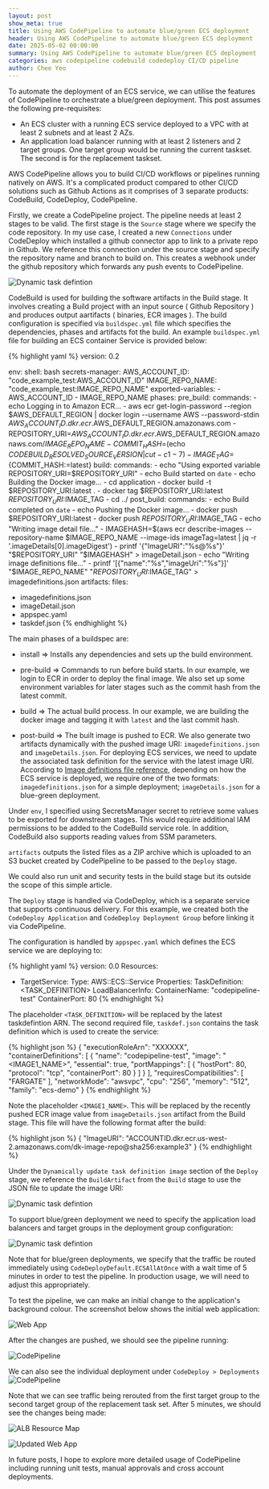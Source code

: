 ```yaml
---
layout: post
show_meta: true
title: Using AWS CodePipeline to automate blue/green ECS deployment
header: Using AWS CodePipeline to automate blue/green ECS deployment
date: 2025-05-02 00:00:00
summary: Using AWS CodePipeline to automate blue/green ECS deployment
categories: aws codepipeline codebuild codedeploy CI/CD pipeline
author: Chee Yeo
---
```


To automate the deployment of an ECS service, we can utilise the features of CodePipeline to orchestrate a blue/green deployment. This post assumes the following pre-requisites:

* An ECS cluster with a running ECS service deployed to a VPC with at least 2 subnets and at least 2 AZs.
* An application load balancer running with at least 2 listeners and 2 target groups. One target group would be running the current taskset. The second is for the replacement taskset.

AWS CodePipeline allows you to build CI/CD workflows or pipelines running natively on AWS. It's a complicated product compared to other CI/CD solutions such as Github Actions as it comprises of 3 separate products: CodeBuild, CodeDeploy, CodePipeline.

Firstly, we create a CodePipeline project. The pipeline needs at least 2 stages to be valid. The first stage is the `Source` stage where we specify the code repository. In my use case, I created a new `Connections` under CodeDeploy which installed a github connector app to link to a private repo in Github. We reference this connection under the source stage and specify the repository name and branch to build on. This creates a webhook under the github repository which forwards any push events to CodePipeline.

![Dynamic task defintion](/assets/img/codepipeline/source.png)


CodeBuild is used for building the software artifacts in the Build stage. It involves creating a Build project with an input source ( Github Repository ) and produces output aartifacts ( binaries, ECR images ). The build configuration is specified via `buildspec.yml` file which specifies the dependencies, phases and artifacts fot the build. An example `buildspec.yml` file for building an ECS container Service is provided below:

{% highlight yaml %}
version: 0.2

env:
  shell: bash
  secrets-manager:
    AWS_ACCOUNT_ID: "code_example_test:AWS_ACCOUNT_ID"
    IMAGE_REPO_NAME: "code_example_test:IMAGE_REPO_NAME"
  exported-variables:
    - AWS_ACCOUNT_ID
    - IMAGE_REPO_NAME
phases:
  pre_build:
    commands:
      - echo Logging in to Amazon ECR...
      - aws ecr get-login-password --region $AWS_DEFAULT_REGION | docker login --username AWS --password-stdin $AWS_ACCOUNT_ID.dkr.ecr.$AWS_DEFAULT_REGION.amazonaws.com
      - REPOSITORY_URI=$AWS_ACCOUNT_ID.dkr.ecr.$AWS_DEFAULT_REGION.amazonaws.com/$IMAGE_REPO_NAME
      - COMMIT_HASH=$(echo $CODEBUILD_RESOLVED_SOURCE_VERSION | cut -c 1-7)
      - IMAGE_TAG=${COMMIT_HASH:=latest}
  build:
    commands:
      - echo "Using exported variable REPOSITORY_URI=$REPOSITORY_URI"
      - echo Build started on `date`
      - echo Building the Docker image...
      - cd application
      - docker build -t $REPOSITORY_URI:latest .
      - docker tag $REPOSITORY_URI:latest $REPOSITORY_URI:$IMAGE_TAG
      - cd ../
  post_build:
    commands:
      - echo Build completed on `date`
      - echo Pushing the Docker image...
      - docker push $REPOSITORY_URI:latest
      - docker push $REPOSITORY_URI:$IMAGE_TAG
      - echo "Writing image detail file..."
      - IMAGEHASH=$(aws ecr describe-images --repository-name $IMAGE_REPO_NAME --image-ids imageTag=latest | jq -r '.imageDetails[0].imageDigest')
      - printf '{"ImageURI":"%s@%s"}' "$REPOSITORY_URI" "$IMAGEHASH" > imageDetail.json
      - echo "Writing image definitions file..."
      - printf '[{"name":"%s","imageUri":"%s"}]' "$IMAGE_REPO_NAME" "$REPOSITORY_URI:$IMAGE_TAG" > imagedefinitions.json
artifacts:
  files:
  - imagedefinitions.json 
  - imageDetail.json
  - appspec.yaml
  - taskdef.json
{% endhighlight %}

[Image definitions file reference]: https://docs.aws.amazon.com/codepipeline/latest/userguide/file-reference.html

The main phases of a buildspec are:
* install => Installs any dependencies and sets up the build environment.

* pre-build => Commands to run before build starts. In our example, we login to ECR in order to deploy the final image. We also set up some environment variables for later stages such as the commit hash from the latest commit.

* build => The actual build process. In our example, we are building the docker image and tagging it with `latest` and the last commit hash.

* post-build => The built image is pushed to ECR. We also generate two artifacts dynamically with the pushed image URI: `imagedefinitions.json` and `imageDetails.json`. For deploying ECS services, we need to update the associated task definition for the service with the latest image URI. According to [Image definitions file reference], depending on how the ECS service is deployed, we require one of the two formats: `imagedefinitions.json` for a simple deployment; `imageDetails.json` for a blue-green deployment. 

Under `env`, I specified using SecretsManager secret to retrieve some values to be exported for downstream stages. This would require additional IAM permissions to be added to the CodeBuild service role. In addition, CodeBuild also supports reading values from SSM parameters.

`artifacts` outputs the listed files as a ZIP archive which is uploaded to an S3 bucket created by CodePipeline to be passed to the `Deploy` stage.

We could also run unit and security tests in the build stage but its outside the scope of this simple article.

The `Deploy` stage is handled via CodeDeploy, which is a separate service that supports continuous delivery. For this example, we created both the `CodeDeploy Application` and `CodeDeploy Deployment Group` before linking it via CodePipeline.

The configuration is handled by `appspec.yaml` which defines the ECS service we are deploying to:

{% highlight yaml %}
version: 0.0
Resources:
  - TargetService:
      Type: AWS::ECS::Service
      Properties:
        TaskDefinition: <TASK_DEFINITION>
        LoadBalancerInfo:
          ContainerName: "codepipeline-test"
          ContainerPort: 80
{% endhighlight %}

The placeholder `<TASK_DEFINITION>` will be replaced by the latest taskdefintion ARN. The second required file, `taskdef.json` contains the task definition which is used to create the service:

{% highlight json %}
{
    "executionRoleArn": "XXXXXX",
    "containerDefinitions": [
        {
            "name": "codepipeline-test",
            "image": "<IMAGE1_NAME>",
            "essential": true,
            "portMappings": [
                {
                    "hostPort": 80,
                    "protocol": "tcp",
                    "containerPort": 80
                }
            ]
        }
    ],
    "requiresCompatibilities": [
        "FARGATE"
    ],
    "networkMode": "awsvpc",
    "cpu": "256",
    "memory": "512",
    "family": "ecs-demo"
}
{% endhighlight %}

Note the placeholder `<IMAGE1_NAME>`. This will be replaced by the recently pushed ECR image value from `imageDetails.json` artifact from the Build stage. This file will have the following format after the build:

{% highlight json %}
{
"ImageURI": "ACCOUNTID.dkr.ecr.us-west-2.amazonaws.com/dk-image-repo@sha256:example3"
}
{% endhighlight %}

Under the `Dynamically update task definition image` section of the `Deploy` stage, we reference the `BuildArtifact` from the `Build` stage to use the JSON file to update the image URI: 

![Dynamic task defintion](/assets/img/codepipeline/codedeploy_stage.png)

To support blue/green deployment we need to specify the application load balancers and target groups in the deployment group configuration:

![Dynamic task defintion](/assets/img/codepipeline/deployment_group.png)

Note that for blue/green deployments, we specify that the traffic be routed immediately using `CodeDeployDefault.ECSAllAtOnce` with a wait time of 5 minutes in order to test the pipeline. In production usage, we will need to adjust this appropriately.

To test the pipeline, we can make an initial change to the application's background colour. The screenshot below shows the initial web application:

![Web App](/assets/img/codepipeline/webapplication.png)


After the changes are pushed, we should see the pipeline running:

![CodePipeline](/assets/img/codepipeline/pipeline.png)

We can also see the individual deployment under `CodeDeploy > Deployments`
![CodePipeline](/assets/img/codepipeline/deployment.png)

Note that we can see traffic being rerouted from the first target group to the second target group of the replacement task set. After 5 minutes, we should see the changes being made:

![ALB Resource Map](/assets/img/codepipeline/network_resource_map.png)

![Updated Web App](/assets/img/codepipeline/updated_webapp.png)

In future posts, I hope to explore more detailed usage of CodePipeline including running unit tests, manual approvals and cross account deployments.